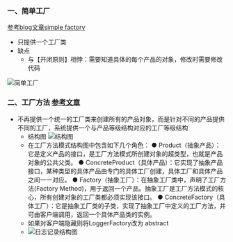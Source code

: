 ### 一、简单工厂
 [参考blog文章simple factory][1]
- 只提供一个工厂类
- 缺点
  - 与【开闭原则】相悖：需要知道具体的每个产品的对象，修改时需要修改代码

![简单工厂](http://bimg.kakme.com/markdown-img-paste-20171201111926302.png)

### 二、工厂方法 [参考文章][2]
- 不再提供一个统一的工厂类来创建所有的产品对象，而是针对不同的产品提供不同的工厂，系统提供一个与产品等级结构对应的工厂等级结构
  - 结构图
    ![结构图](http://bimg.kakme.com/markdown-img-paste-20171206065225107.png)
  - 在工厂方法模式结构图中包含如下几个角色：
       ● Product（抽象产品）：它是定义产品的接口，是工厂方法模式所创建对象的超类型，也就是产品对象的公共父类。
       ● ConcreteProduct（具体产品）：它实现了抽象产品接口，某种类型的具体产品由专门的具体工厂创建，具体工厂和具体产品之间一一对应。
       ● Factory（抽象工厂）：在抽象工厂类中，声明了工厂方法(Factory Method)，用于返回一个产品。抽象工厂是工厂方法模式的核心，所有创建对象的工厂类都必须实现该接口。
       ● ConcreteFactory（具体工厂）：它是抽象工厂类的子类，实现了抽象工厂中定义的工厂方法，并可由客户端调用，返回一个具体产品类的实例。
  - 如果对客户端隐藏则将LoggerFactory改为 abstract
  - ![日志记录结构图](http://bimg.kakme.com/markdown-img-paste-2017120606560116.png)

[1]: http://blog.csdn.net/lovelion/article/details/9300657 "simple factory"
[2]: http://blog.csdn.net/lovelion/article/details/9306745 "factory pattern"
